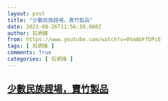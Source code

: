 ```yaml
---
layout: post
title: "少數民族趕場，賣竹製品"
date: 2023-08-26T11:56:59.000Z
author: 石炳鋒
from: https://www.youtube.com/watch?v=0tmAbFfDPcE
tags: [ 石炳锋 ]
comments: True
categories: [ 石炳锋 ]
---
```

<!--1693051019000-->
[少數民族趕場，賣竹製品](https://www.youtube.com/watch?v=0tmAbFfDPcE)
------

<div>

</div>
